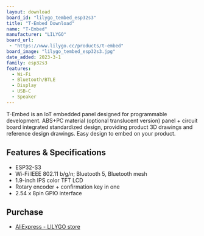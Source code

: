 ```yaml
---
layout: download
board_id: "lilygo_tembed_esp32s3"
title: "T-Embed Download"
name: "T-Embed"
manufacturer: "LILYGO"
board_url:
 - "https://www.lilygo.cc/products/t-embed"
board_image: "lilygo_tembed_esp32s3.jpg"
date_added: 2023-3-1
family: esp32s3
features:
  - Wi-Fi
  - Bluetooth/BTLE
  - Display
  - USB-C
  - Speaker
---
```


 T-Embed is an IoT embedded panel designed for programmable development. ABS+PC material (optional translucent version) panel + circuit board integrated standardized design, providing product 3D drawings and reference design drawings. Easy design to embed on your product.

## Features & Specifications

* ESP32-S3
* Wi-Fi IEEE 802.11 b/g/n; Bluetooth 5, Bluetooth mesh
* 1.9-inch IPS color TFT LCD
* Rotary encoder + confirmation key in one
* 2.54 x 8pin GPIO interface

## Purchase

* [AliExpress - LILYGO store](https://www.aliexpress.us/item/3256804730566839.html)